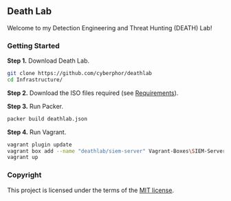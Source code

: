 ## Death Lab
Welcome to my Detection Engineering and Threat Hunting (DEATH) Lab!

### Getting Started
**Step 1.** Download Death Lab. 
```bash
git clone https://github.com/cyberphor/deathlab
cd Infrastructure/
```

**Step 2.** Download the ISO files required (see [Requirements](/Docs/Requirements.md)). 

**Step 3.** Run Packer.
```bash
packer build deathlab.json
```

**Step 4.** Run Vagrant.
```bash
vagrant plugin update
vagrant box add --name "deathlab/siem-server" Vagrant-Boxes\SIEM-Server.box --force
vagrant up
```

### Copyright
This project is licensed under the terms of the [MIT license](/LICENSE).
